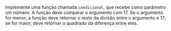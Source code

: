 Implemente uma função chamada `condicional`, que recebe como parâmetro um número. A função deve comparar o argumento com 17. Se o argumento for menor, a função deve retornar o resto da divisão entre o argumento e 17; se for maior, deve retornar o quadrado da diferença entre eles.